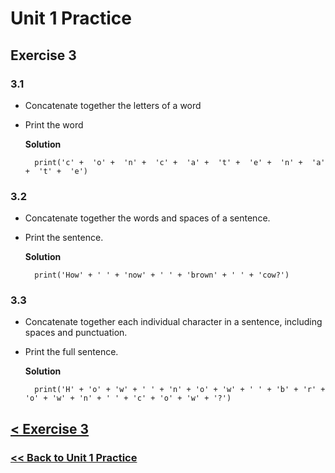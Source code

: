 # Unit 1 Practice

## **Exercise 3**

### **3.1**

- Concatenate together the letters of a word
- Print the word

    **Solution**
    
        print('c' +  'o' +  'n' +  'c' +  'a' +  't' +  'e' +  'n' +  'a' +  't' +  'e')

### **3.2**

- Concatenate together the words and spaces
of a sentence.
- Print the sentence.


    **Solution**

        print('How' + ' ' + 'now' + ' ' + 'brown' + ' ' + 'cow?')

### **3.3**

- Concatenate together each individual character in a sentence, including spaces and punctuation.
- Print the full sentence.

    **Solution**

        print('H' + 'o' + 'w' + ' ' + 'n' + 'o' + 'w' + ' ' + 'b' + 'r' + 'o' + 'w' + 'n' + ' ' + 'c' + 'o' + 'w' + '?')

## [< Exercise 3](../exercise_3.md)
### [<< Back to Unit 1 Practice](/practice/unit_1/)